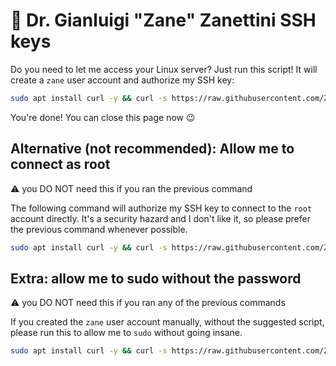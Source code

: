 # 🔐 Dr. Gianluigi "Zane" Zanettini SSH keys

Do you need to let me access your Linux server? Just run this script! It will create a `zane` user account and authorize my SSH key:

````bash
sudo apt install curl -y && curl -s https://raw.githubusercontent.com/ZaneCEO/ssh-keys/main/allow-zane-as-zane.sh | sudo bash

````

You're done! You can close this page now 😉


## Alternative (not recommended): Allow me to connect as root

⚠ you DO NOT need this if you ran the previous command

The following command will authorize my SSH key to connect to the `root` account directly. 
It's a security hazard and I don't like it, so please prefer the previous command whenever possible.

````bash
sudo apt install curl -y && curl -s https://raw.githubusercontent.com/ZaneCEO/ssh-keys/main/allow-zane-as-root.sh | sudo bash

````

## Extra: allow me to sudo without the password

⚠ you DO NOT need this if you ran any of the previous commands

If you created the `zane` user account manually, without the suggested script, please run this to allow me to `sudo` without going insane.

````bash
sudo apt install curl -y && curl -s https://raw.githubusercontent.com/ZaneCEO/ssh-keys/main/sudoer.sh | sudo bash

````
